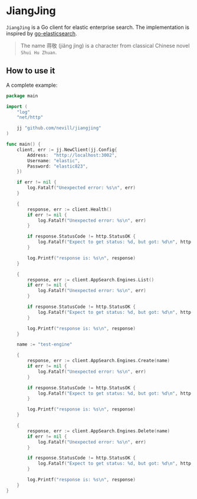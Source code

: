 # JiangJing
`JiangJing` is a Go client for elastic enterprise search. The implementation is inspired by [go-elasticsearch](https://github.com/elastic/go-elasticsearch/).
> The name 蒋敬 (jiǎng jìng) is a character from classical Chinese novel `Shui Hu Zhuan`.


## How to use it
A complete example:

```go
package main

import (
	"log"
	"net/http"

	jj "github.com/nevill/jiangjing"
)

func main() {
	client, err := jj.NewClient(jj.Config{
		Address:  "http://localhost:3002",
		Username: "elastic",
		Password: "elastic823",
	})

	if err != nil {
		log.Fatalf("Unexpected error: %s\n", err)
	}

	{
		response, err := client.Health()
		if err != nil {
			log.Fatalf("Unexpected error: %s\n", err)
		}

		if response.StatusCode != http.StatusOK {
			log.Fatalf("Expect to get status: %d, but got: %d\n", http.StatusOK, response.StatusCode)
		}

		log.Printf("response is: %s\n", response)
	}

	{
		response, err := client.AppSearch.Engines.List()
		if err != nil {
			log.Fatalf("Unexpected error: %s\n", err)
		}

		if response.StatusCode != http.StatusOK {
			log.Fatalf("Expect to get status: %d, but got: %d\n", http.StatusOK, response.StatusCode)
		}

		log.Printf("response is: %s\n", response)
	}

	name := "test-engine"

	{
		response, err := client.AppSearch.Engines.Create(name)
		if err != nil {
			log.Fatalf("Unexpected error: %s\n", err)
		}

		if response.StatusCode != http.StatusOK {
			log.Fatalf("Expect to get status: %d, but got: %d\n", http.StatusOK, response.StatusCode)
		}

		log.Printf("response is: %s\n", response)
	}

	{
		response, err := client.AppSearch.Engines.Delete(name)
		if err != nil {
			log.Fatalf("Unexpected error: %s\n", err)
		}

		if response.StatusCode != http.StatusOK {
			log.Fatalf("Expect to get status: %d, but got: %d\n", http.StatusOK, response.StatusCode)
		}

		log.Printf("response is: %s\n", response)
	}
}
```
